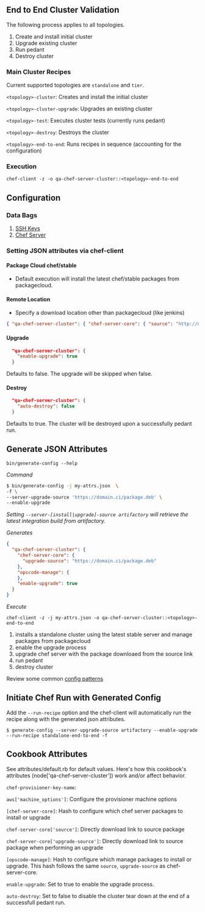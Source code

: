## End to End Cluster Validation
The following process applies to all topologies.

1. Create and install initial cluster
1. Upgrade existing cluster
1. Run pedant
1. Destroy cluster

### Main Cluster Recipes
Current supported topologies are `standalone` and `tier`.

`<topology>-cluster`: Creates and install the initial cluster

`<topology>-cluster-upgrade`: Upgrades an existing cluster

`<topology>-test`: Executes cluster tests (currently runs pedant)

`<topology>-destroy`: Destroys the cluster

`<topology>-end-to-end`: Runs recipes in sequence (accounting for the configuration)

### Execution
`chef-client -z -o qa-chef-server-cluster::<topology>-end-to-end`

## Configuration
### Data Bags
1. [SSH Keys](https://github.com/opscode-cookbooks/chef-server-cluster/#create-a-secrets-data-bag-and-populate-it-with-the-ssh-keys)
1. [Chef Server](https://github.com/opscode-cookbooks/chef-server-cluster/#create-a-private-chef-secrets-data-bag-item)

### Setting JSON attributes via chef-client

#### Package Cloud chef/stable
* Default execution will install the latest chef/stable packages from packagecloud. 

#### Remote Location
* Specify a download location other than packagecloud (like jenkins)
```json 
{ "qa-chef-server-cluster": { "chef-server-core": { "source": "http://domain.com/file.package" } } }
```
#### Upgrade
```json
  "qa-chef-server-cluster": {
    "enable-upgrade": true
  }
```
Defaults to false. The upgrade will be skipped when false.
#### Destroy
```json
  "qa-chef-server-cluster": {
    "auto-destroy": false
  }
```
Defaults to true. The cluster will be destroyed upon a successfully pedant run.

## Generate JSON Attributes
`bin/generate-config --help`

_Command_
```bash
$ bin/generate-config -j my-attrs.json  \
-f \
--server-upgrade-source 'https://domain.ci/package.deb' \
--enable-upgrade
```

_Setting `--server-[install|upgrade]-source artifactory` will retrieve the latest integration build from artifactory._

_Generates_
```json
{
  "qa-chef-server-cluster": {
    "chef-server-core": {
      "upgrade-source": "https://domain.ci/package.deb"
    },
    "opscode-manage": {
    },
    "enable-upgrade": true
  }
}
```

_Execute_
```
chef-client -z -j my-attrs.json -o qa-chef-server-cluster::<topology>-end-to-end
```

1. installs a standalone cluster using the latest stable server and manage packages from packagecloud
1. enable the upgrade process
1. upgrade chef server with the package downloaed from the source link
1. run pedant
1. destroy cluster

Review some common [config patterns](config-patterns.md)

## Initiate Chef Run with Generated Config
Add the `--run-recipe` option and the chef-client will automatically run the recipe along with the generated json attributes.

```
$ generate-config --server-upgrade-source artifactory --enable-upgrade --run-recipe standalone-end-to-end -f
```

## Cookbook Attributes
See attributes/default.rb for default values.
Here's how this cookbook's attributes (node['qa-chef-server-cluster']) work and/or affect behavior.

`chef-provisioner-key-name`:

`aws['machine_options']`: Configure the provisioner machine options

`[chef-server-core]`: Hash to configure which chef server packages to install or upgrade

`chef-server-core['source']`: Directly download link to source package

`chef-server-core['upgrade-source']`: Directly download link to source package when performing an upgrade

`[opscode-manage]`: Hash to configure which manage packages to install or upgrade. 
This hash follows the same `source`, `upgrade-source` as chef-server-core.

`enable-upgrade`: Set to true to enable the upgrade process.

`auto-destroy`: Set to false to disable the cluster tear down at the end of a successfull pedant run.
